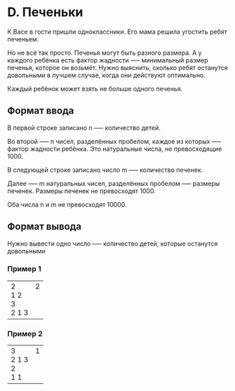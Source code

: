 # D. Печеньки

К Васе в гости пришли одноклассники. Его мама решила угостить ребят печеньем.

Но не всё так просто. Печенья могут быть разного размера. А у каждого ребёнка есть фактор жадности —– минимальный размер печенья, которое он возьмёт. Нужно выяснить, сколько ребят останутся довольными в лучшем случае, когда они действуют оптимально.

Каждый ребёнок может взять не больше одного печенья.

## Формат ввода

В первой строке записано n —– количество детей.

Во второй —– n чисел, разделённых пробелом, каждое из которых –— фактор жадности ребёнка. Это натуральные числа, не превосходящие 1000.

В следующей строке записано число m –— количество печенек.

Далее —– m натуральных чисел, разделённых пробелом —– размеры печенек. Размеры печенек не превосходят 1000.

Оба числа n и m не превосходят 10000.

## Формат вывода

Нужно вывести одно число –— количество детей, которые останутся довольными

### Пример 1

<table>
<tr>
<td>
2<br>
1 2<br>
3<br>
2 1 3
</td>
<td>
2
<br>
<br>
<br>
<br>
</td>
</tr>
</table>

### Пример 2

<table>
<tr>
<td>
3<br>
2 1 3<br>
2<br>
1 1
</td>
<td>
1
<br>
<br>
<br>
<br>
</td>
</tr>
</table>
